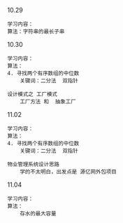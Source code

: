 10.29

```
学习内容：
算法：字符串的最长子串
```

10.30

```
学习内容：
算法：
4. 寻找两个有序数组的中位数
	关键词：二分法  双指针
	
设计模式之 工厂模式
	工厂方法 和  抽象工厂
```

11.02

```
学习内容：
算法：
4. 寻找两个有序数组的中位数
	关键词：二分法  双指针

物业管理系统设计思路
	学的不太明白，出发点是 源亿网外包项目
```

11.04

```
学习内容：
算法：
	存水的最大容量
```

